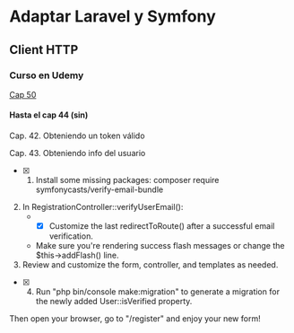 # Adaptar Laravel y Symfony

## Client HTTP

### Curso en Udemy

[Cap 50](https://www.udemy.com/course/cliente-http-peticiones-laravel-guzzle-consumir-apis-servicios/learn/lecture/14257990#questions)

#### Hasta el cap 44 (sin)


####

Cap. 42. Obteniendo un token válido

Cap. 43. Obteniendo info del usuario

-[X] 1) Install some missing packages:
   composer require symfonycasts/verify-email-bundle
2) In RegistrationController::verifyUserEmail():
    * -[X] Customize the last redirectToRoute() after a successful email verification.
    * Make sure you're rendering success flash messages or change the $this->addFlash() line.
3) Review and customize the form, controller, and templates as needed.
-[X] 4) Run "php bin/console make:migration" to generate a migration for the newly added User::isVerified property.

Then open your browser, go to "/register" and enjoy your new form!



